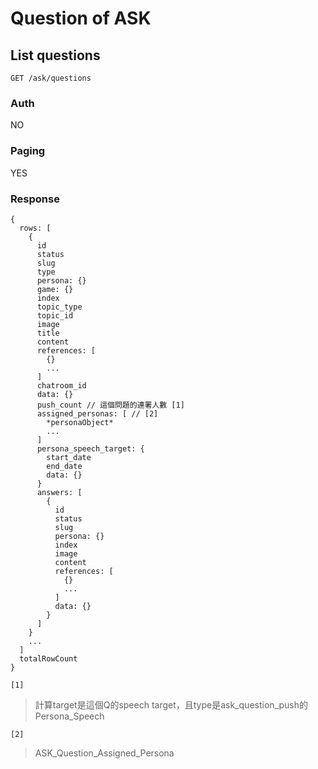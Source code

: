 # Question of ASK

## List questions
```
GET /ask/questions
```

### Auth
NO

### Paging
YES

### Response
```
{
  rows: [
    {
      id
      status
      slug
      type
      persona: {}
      game: {}
      index
      topic_type
      topic_id
      image
      title
      content
      references: [
        {}
        ...
      ]
      chatroom_id
      data: {}
      push_count // 這個問題的連署人數 [1]
      assigned_personas: [ // [2]
        *personaObject*
        ...
      ]
      persona_speech_target: {
        start_date
        end_date
        data: {}
      }
      answers: [
        {
          id
          status
          slug
          persona: {}
          index
          image
          content
          references: [
            {}
            ...
          ]
          data: {}
        }
      ]
    }
    ...
  ]
  totalRowCount
}
```

`[1]`
> 計算target是這個Q的speech target，且type是ask_question_push的Persona_Speech

`[2]`
> ASK_Question_Assigned_Persona
